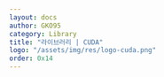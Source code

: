 ```yaml
---
layout: docs
author: GKO95
category: Library
title: "라이브러리 | CUDA"
logo: "/assets/img/res/logo-cuda.png"
order: 0x14
---
```

